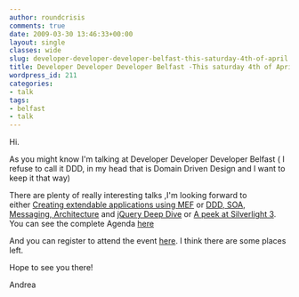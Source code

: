 ```yaml
---
author: roundcrisis
comments: true
date: 2009-03-30 13:46:33+00:00
layout: single
classes: wide
slug: developer-developer-developer-belfast-this-saturday-4th-of-april
title: Developer Developer Developer Belfast -This saturday 4th of April
wordpress_id: 211
categories:
- talk
tags:
- belfast
- talk
---
```


Hi.

As you might know I'm talking at Developer Developer Developer Belfast ( I refuse to call it DDD, in my head that is Domain Driven Design and I want to keep it that way)

There are plenty of really interesting talks ,I'm looking forward to either [Creating extendable applications using MEF](http://www.developerdeveloperdeveloper.com/belfast/ViewSession.aspx?SessionID=162) or [DDD, SOA, Messaging, Architecture](http://www.developerdeveloperdeveloper.com/belfast/ViewSession.aspx?SessionID=195) and [jQuery Deep Dive](http://www.developerdeveloperdeveloper.com/belfast/ViewSession.aspx?SessionID=184) or [A peek at Silverlight 3](http://www.developerdeveloperdeveloper.com/belfast/ViewSession.aspx?SessionID=194). You can see the complete Agenda [here](http://www.developerdeveloperdeveloper.com/belfast/Schedule.aspx)

And you can register to attend the event [here](http://www.developerdeveloperdeveloper.com/belfast/Register.aspx). I think there are some places left.

Hope to see you there!

Andrea
